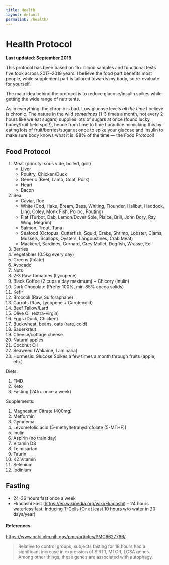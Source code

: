 ```yaml
---
title: Health
layout: default
permalink: /health/
---
```


# Health Protocol

__Last updated: September 2019__

This protocol has been based on 15+ blood samples and functional tests I've took across 2017–2019 years. I believe the food part benefits most people, while supplement part is tailored towards my body, so re-evaluate for yourself. 


The main idea behind the protocol is to reduce glucose/insulin spikes while getting the wide range of nutritents. 

As in everything: the chronic is bad. Low glucose levels _all the time_ I believe is chronic. The nature in the wild _sometimes_ (1-3 times a month, not every 2 hours like we eat sugars) supplies lots of sugars at once (found lucky honey/fruit field spot!), hence from time to time I practice mimicking this by eating lots of fruit/berries/sugar at once to spike your glucose and insulin to make sure body knows what it is. 98% of the time — the Food Protocol! 

## Food Protocol

1. Meat (priority: sous vide, boiled, grill)
	* Liver
	* Poultry, Chicken/Duck
	* Generic (Beef, Lamb, Goat, Pork)
	* Heart
	* Bacon
2. Sea
	* Caviar, Roe
	* White (Cod, Hake, Bream, Bass, Whiting, Flounder, Halibut, Haddock, Ling, Coley, Monk Fish, Polloc, Pouting)
	* Flat (Turbot, Dab, Lemon/Dover Sole, Plaice, Brill, John Dory, Ray Wing, Megrim)
	* Salmon, Trout, Tuna
	* Seafood (Octopus, Cutterfish, Squid, Crabs, Shrimp, Lobster, Clams, Mussels, Scallops, Oysters, Langoustines, Crab Meat)
	* Mackerel, Sardines, Gurnard, Grey Mullet, Dogfish, Wrasse, Eel
1. Berries
1. Vegetables (0.5kg every day)
2. Greens (folate)
3. Avocado
4. Nuts
1. 2-3 Raw Tomatoes (Lycopene)
2. Black Coffee (2 cups a day maximum) + Chicory (inulin)
3. Dark Chocolate (Prefer 100%, min 85% cocoa solids)
4. Kefir
5. Broccoli (Raw, Sulforaphane)
6. Carrots (Raw, Lycopene + Carotenoid)
7. Beef Tallow/Lard
8. Olive Oil (extra-virgin)
9. Eggs (Duck, Chicken)
10. Buckwheat, beans, oats (rare, cold)
11. Sauerkraut
12. Cheese/cottage cheese
13. Natural apples
14. Coconut Oil
15. Seaweed (Wakame, Laminaria)
16. Hormesis: Glucose Spikes a few times a month through fruits (apple, etc.)
	
Diets:

1. FMD
2. Keto
3. Fasting (24h+ once a week)

Supplements:

1. Magnesium Citrate (400mg)
2. Metformin
3. Gymnema
3. Levomefolic acid (5-methyltetrahydrofolate (5-MTHF))
4. Inulin
5. Aspirin (no train day)
6. Vitamin D3
6. Telmisartan
7. Taurin
8. K2 Vitamin
9. Selenium
10. Iodinium

## Fasting

* 24-36 hours fast once a week
* Ekadashi Fast (https://en.wikipedia.org/wiki/Ekadashi) – 24 hours waterless fast. Inducing T-Cells (Or at least 10 hours w/o water in 20 days/year)

#### References

https://www.ncbi.nlm.nih.gov/pmc/articles/PMC6627766/
> Relative to control groups, subjects fasting for 18 hours had a significant increase in expression of SIRT1, MTOR, LC3A genes.
> Among other things, these genes are associated with autophagy. 
